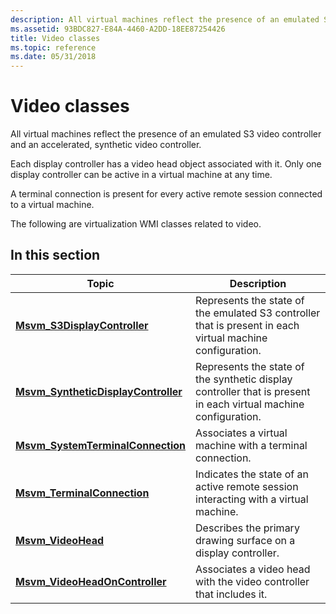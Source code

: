 ```yaml
---
description: All virtual machines reflect the presence of an emulated S3 video controller and an accelerated, synthetic video controller.
ms.assetid: 93BDC827-E84A-4460-A2DD-18EE87254426
title: Video classes
ms.topic: reference
ms.date: 05/31/2018
---
```


# Video classes

All virtual machines reflect the presence of an emulated S3 video controller and an accelerated, synthetic video controller.

Each display controller has a video head object associated with it. Only one display controller can be active in a virtual machine at any time.

A terminal connection is present for every active remote session connected to a virtual machine.

The following are virtualization WMI classes related to video.

## In this section



| Topic                                                                                  | Description                                                                                                                |
|----------------------------------------------------------------------------------------|----------------------------------------------------------------------------------------------------------------------------|
| [**Msvm\_S3DisplayController**](msvm-s3displaycontroller.md)<br/>               | Represents the state of the emulated S3 controller that is present in each virtual machine configuration.<br/>       |
| [**Msvm\_SyntheticDisplayController**](msvm-syntheticdisplaycontroller.md)<br/> | Represents the state of the synthetic display controller that is present in each virtual machine configuration.<br/> |
| [**Msvm\_SystemTerminalConnection**](msvm-systemterminalconnection.md)<br/>     | Associates a virtual machine with a terminal connection.<br/>                                                        |
| [**Msvm\_TerminalConnection**](msvm-terminalconnection.md)<br/>                 | Indicates the state of an active remote session interacting with a virtual machine.<br/>                             |
| [**Msvm\_VideoHead**](msvm-videohead.md)<br/>                                   | Describes the primary drawing surface on a display controller.<br/>                                                  |
| [**Msvm\_VideoHeadOnController**](msvm-videoheadoncontroller.md)<br/>           | Associates a video head with the video controller that includes it.<br/>                                             |



 

 

 




